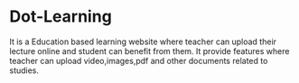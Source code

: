 # Dot-Learning
It is a Education based learning website where teacher can upload their lecture online and student can benefit from them.
It provide features where teacher can upload video,images,pdf and other documents related to studies.
